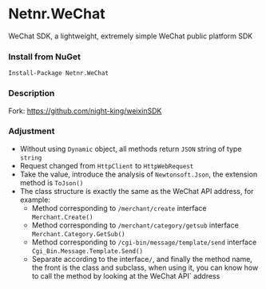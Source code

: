 # Netnr.WeChat
WeChat SDK, a lightweight, extremely simple WeChat public platform SDK

### Install from NuGet
```
Install-Package Netnr.WeChat
```
### Description
Fork: <https://github.com/night-king/weixinSDK>

### Adjustment
- Without using `Dynamic` object, all methods return `JSON` string of type `string`
- Request changed from `HttpClient` to `HttpWebRequest`
- Take the value, introduce the analysis of `Newtonsoft.Json`, the extension method is `ToJson()`
- The class structure is exactly the same as the WeChat API address, for example:
     - Method corresponding to `/merchant/create` interface `Merchant.Create()`
     - Method corresponding to `/merchant/category/getsub` interface `Merchant.Category.GetSub()`
     - Method corresponding to `/cgi-bin/message/template/send` interface `Cgi_Bin.Message.Template.Send()`
     - Separate according to the interface`/`, and finally the method name, the front is the class and subclass, when using it, you can know how to call the method by looking at the WeChat API` address